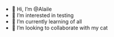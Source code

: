 - 👋 Hi, I’m @Alaile
- 👀 I’m interested in testing
- 🌱 I’m currently learning of all
- 💞️ I’m looking to collaborate with my cat

<!---
Alaile/Alaile is a ✨ special ✨ repository because its `README.md` (this file) appears on your GitHub profile.
You can click the Preview link to take a look at your changes.
--->
